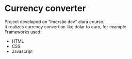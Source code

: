 # Currency converter
Project developed on "Imersão dev" alura course.<br>
It realizes currency convertion like dolar to euro, for example.<br>
Frameworks used:<br>
* HTML<br>
* CSS<br>
* Javascript
